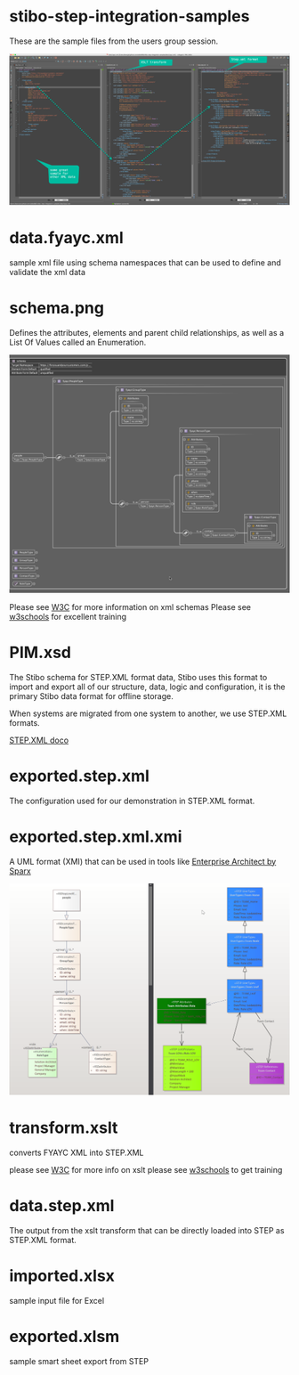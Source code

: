 # stibo-step-integration-samples

These are the sample files from the users group session.

![XML -> XSLT -> STEP](xml-xslt-step.png)

# data.fyayc.xml

sample xml file using schema namespaces that can be used to define and validate the xml data

# schema.png

Defines the attributes, elements and parent child relationships, as well as a List Of Values called an Enumeration.

![FYAYC XML Schema](fyayc-schema.png)

Please see [W3C](https://www.w3.org/standards/xml/schema) for more information on xml schemas
Please see [w3schools](https://www.w3schools.com/xml/schema_intro.asp) for excellent training

# PIM.xsd

The Stibo schema for STEP.XML format data, Stibo uses this format to import and export all of our structure, data, logic and configuration, it is the primary Stibo data format for offline storage.

When systems are migrated from one system to another, we use STEP.XML formats.

[STEP.XML doco](https://service.stibosystems.com/documentation/latest/Default.html#data_exchange/data_formats/stepxml_format.html)

# exported.step.xml

The configuration used for our demonstration in STEP.XML format.

# exported.step.xml.xmi

A UML format (XMI) that can be used in tools like [Enterprise Architect by Sparx](https://sparxsystems.com)

![EA UML Class Diagram](EA-UML-Class-Diagram.png)


# transform.xslt

converts FYAYC XML into STEP.XML

please see [W3C](https://www.w3.org/TR/xslt/) for more info on xslt
please see [w3schools](https://www.w3schools.com/xml/xsl_intro.asp) to get training

# data.step.xml

The output from the xslt transform that can be directly loaded into STEP as STEP.XML format.

# imported.xlsx

sample input file for Excel

# exported.xlsm

sample smart sheet export from STEP




